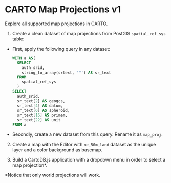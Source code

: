 # CARTO Map Projections v1

Explore all supported map projections in CARTO.

1. Create a clean dataset of map projections from PostGIS `spatial_ref_sys` table:

  * First, apply the following query in any dataset:

	```sql
	WITH a AS(
	  SELECT 
	    auth_srid,
	    string_to_array(srtext, '"') AS sr_text
	  FROM 
	    spatial_ref_sys
	  )
	SELECT 
	  auth_srid, 
	  sr_text[2] AS geogcs,
	  sr_text[4] AS datum,
	  sr_text[6] AS spheroid,
	  sr_text[16] AS primem,
	  sr_text[22] AS unit
	FROM a
	```

 * Secondly, create a new dataset from this query. Rename it as `map_proj`.

2. Create a map with the Editor with `ne_50m_land` dataset as the unique layer and a color background as basemap.

3. Build a CartoDB.js application with a dropdown menu in order to select a map projection*.

*Notice that only world projections will work.
